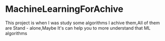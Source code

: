 # MachineLearningForAchive
This project is when I was study some algorithms I achive them,All of them are Stand - alone,Maybe It's can help you to more understand that ML algorithms 
